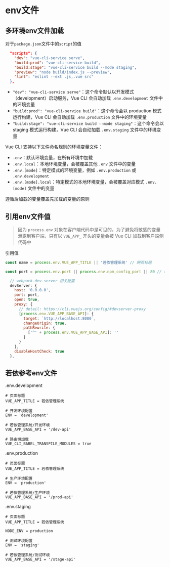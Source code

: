 # env文件

## 多环境env文件加载

对于`package.json`文件中的`script`的值

```json
  "scripts": {
    "dev": "vue-cli-service serve",
    "build:prod": "vue-cli-service build",
    "build:stage": "vue-cli-service build --mode staging",
    "preview": "node build/index.js --preview",
    "lint": "eslint --ext .js,.vue src"
  },
```

- `"dev": "vue-cli-service serve"`：这个命令默认以开发模式（development）启动服务，Vue CLI 会自动加载 `.env.development` 文件中的环境变量
- `"build:prod": "vue-cli-service build"`：这个命令会以 production 模式运行构建，Vue CLI 会自动加载 `.env.production` 文件中的环境变量
- `"build:stage": "vue-cli-service build --mode staging"`：这个命令会以 staging 模式运行构建，Vue CLI 会自动加载 `.env.staging` 文件中的环境变量

Vue CLI 支持以下文件命名规则的环境变量文件：

- `.env`：默认环境变量，在所有环境中加载
- `.env.local`：本地环境变量，会被覆盖其他 `.env` 文件中的变量
- `.env.[mode]`：特定模式的环境变量，例如 `.env.production` 或 `.env.development`
- `.env.[mode].local`：特定模式的本地环境变量，会被覆盖对应模式 `.env.[mode]` 文件中的变量

遵循后加载的变量覆盖先加载的变量的原则

## 引用env文件值

> 因为 `process.env` 对象在客户端代码中是可见的，为了避免将敏感的变量泄露到客户端，只有以 `VUE_APP_` 开头的变量会被 Vue CLI 加载到客户端侧代码中

引用值

```js
const name = process.env.VUE_APP_TITLE || '若依管理系统' // 网页标题

const port = process.env.port || process.env.npm_config_port || 80 // 端口

  // webpack-dev-server 相关配置
  devServer: {
    host: '0.0.0.0',
    port: port,
    open: true,
    proxy: {
      // detail: https://cli.vuejs.org/config/#devserver-proxy
      [process.env.VUE_APP_BASE_API]: {
        target: `http://localhost:8080`,
        changeOrigin: true,
        pathRewrite: {
          ['^' + process.env.VUE_APP_BASE_API]: ''
        }
      }
    },
    disableHostCheck: true
  },
```

## 若依参考env文件

.env.development

```
# 页面标题
VUE_APP_TITLE = 若依管理系统

# 开发环境配置
ENV = 'development'

# 若依管理系统/开发环境
VUE_APP_BASE_API = '/dev-api'

# 路由懒加载
VUE_CLI_BABEL_TRANSPILE_MODULES = true

```

.env.production

```
# 页面标题
VUE_APP_TITLE = 若依管理系统

# 生产环境配置
ENV = 'production'

# 若依管理系统/生产环境
VUE_APP_BASE_API = '/prod-api'

```

.env.staging

```
# 页面标题
VUE_APP_TITLE = 若依管理系统

NODE_ENV = production

# 测试环境配置
ENV = 'staging'

# 若依管理系统/测试环境
VUE_APP_BASE_API = '/stage-api'

```

